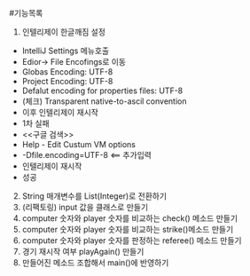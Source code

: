 
#기능목록

1. 인텔리제이 한글깨짐 설정
 - IntelliJ Settings 메뉴호출
 - Edior-> File Encofings로 이동
 - Globas Encoding: UTF-8
 - Project Encoding: UTF-8
 - Defalut encoding for properties files: UTF-8
 - (체크) Transparent native-to-ascil convention
 - 이후 인텔리제이 재시작
 - 1차 실패
 - <<구글 검색>>
  - Help - Edit Custum VM options
  - -Dfile.encoding=UTF-8  <== 추가입력
  - 인텔리제이 재시작
  - 성공
2. String 매개변수를 List(Integer)로 전환하기
3. (리팩토링) input 값을 클래스로 만들기 
4.  computer 숫자와 player 숫자를 비교하는 check() 메소드 만들기
5.  computer 숫자와 player 숫자를 비교하는 strike()메소드 만들기
6.  computer 숫자와 player 숫자를 판정하는 referee() 메소드 만들기
7.  경기 재시작 여부 playAgain() 만들기
8.  만들어진 메소드 조합해서 main()에 반영하기